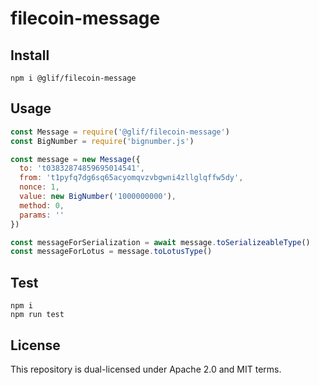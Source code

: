 # filecoin-message

## Install

`npm i @glif/filecoin-message`

## Usage

```js
const Message = require('@glif/filecoin-message')
const BigNumber = require('bignumber.js')

const message = new Message({
  to: 't03832874859695014541',
  from: 't1pyfq7dg6sq65acyomqvzvbgwni4zllglqffw5dy',
  nonce: 1,
  value: new BigNumber('1000000000'),
  method: 0,
  params: ''
})

const messageForSerialization = await message.toSerializeableType()
const messageForLotus = message.toLotusType()
```

## Test

`npm i`<br/>
`npm run test`

## License

This repository is dual-licensed under Apache 2.0 and MIT terms.
